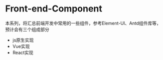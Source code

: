 # Front-end-Component
本系列，将汇总前端开发中常用的一些组件，参考Element-UI、Antd组件库等，预计会有三个组成部分
* js原生实现
* Vue实现
* React实现
